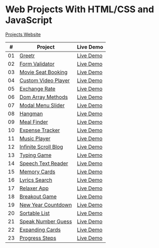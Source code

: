 # Web Projects With HTML/CSS and JavaScript

[Projects Website](https://nasiriqbaluk.github.io/js-projects)

|  #  | Project                                                                                              | Live Demo                                                                     |
| :-: | ---------------------------------------------------------------------------------------------------- | ----------------------------------------------------------------------------- |
| 01  | [Greetr](https://github.com/NasirIqbalUK/js-projects/tree/master/greetr)                             | [Live Demo](https://nasiriqbaluk.github.io/js-projects/greetr/)               |
| 02  | [Form Validator](https://github.com/NasirIqbalUK/js-projects/tree/master/form-validator)             | [Live Demo](https://nasiriqbaluk.github.io/js-projects/form-validator/)       |
| 03  | [Movie Seat Booking](https://github.com/NasirIqbalUK/js-projects/tree/master/movie-seat-booking/)    | [Live Demo](https://nasiriqbaluk.github.io/js-projects/movie-seat-booking/)   |
| 04  | [Custom Video Player](https://github.com/NasirIqbalUK/js-projects/tree/master/custom-video-player)   | [Live Demo](https://nasiriqbaluk.github.io/js-projects/custom-video-player/)  |
| 05  | [Exchange Rate](https://github.com/NasirIqbalUK/js-projects/tree/master/exchange-rate)               | [Live Demo](https://nasiriqbaluk.github.io/js-projects/exchange-rate/)        |
| 06  | [Dom Array Methods](https://github.com/NasirIqbalUK/js-projects/tree/master/dom-array-methods)       | [Live Demo](https://nasiriqbaluk.github.io/js-projects/dom-array-methods/)    |
| 07  | [Modal Menu Slider](https://github.com/NasirIqbalUK/js-projects/tree/master/modal-menu-slider)       | [Live Demo](https://nasiriqbaluk.github.io/js-projects/modal-menu-slider/)    |
| 08  | [Hangman](https://github.com/NasirIqbalUK/js-projects/tree/master/hangman)                           | [Live Demo](https://nasiriqbaluk.github.io/js-projects/hangman/)              |
| 09  | [Meal Finder](https://github.com/NasirIqbalUK/js-projects/tree/master/meal-finder)                   | [Live Demo](https://nasiriqbaluk.github.io/js-projects/meal-finder/)          |
| 10  | [Expense Tracker](https://github.com/NasirIqbalUK/js-projects/tree/master/expense-tracker)           | [Live Demo](https://nasiriqbaluk.github.io/js-projects/expense-tracker/)      |
| 11  | [Music Player](https://github.com/NasirIqbalUK/js-projects/tree/master/music-player)                 | [Live Demo](https://nasiriqbaluk.github.io/js-projects/music-player/)         |
| 12  | [Infinite Scroll Blog](https://github.com/NasirIqbalUK/js-projects/tree/master/infinite-scroll-blog) | [Live Demo](https://nasiriqbaluk.github.io/js-projects/infinite-scroll-blog/) |
| 13  | [Typing Game](https://github.com/NasirIqbalUK/js-projects/tree/master/typing-game)                   | [Live Demo](https://nasiriqbaluk.github.io/js-projects/typing-game/)          |
| 14  | [Speech Text Reader](https://github.com/NasirIqbalUK/js-projects/tree/master/speech-text-reader)     | [Live Demo](https://nasiriqbaluk.github.io/js-projects/speech-text-reader/)   |
| 15  | [Memory Cards](https://github.com/NasirIqbalUK/js-projects/tree/master/memory-cards)                 | [Live Demo](https://nasiriqbaluk.github.io/js-projects/memory-cards/)         |
| 16  | [Lyrics Search](https://github.com/NasirIqbalUK/js-projects/tree/master/lyrics-search)               | [Live Demo](https://nasiriqbaluk.github.io/js-projects/lyrics-search/)        |
| 17  | [Relaxer App](https://github.com/NasirIqbalUK/js-projects/tree/master/relaxer-app)                   | [Live Demo](https://nasiriqbaluk.github.io/js-projects/relaxer-app/)          |
| 18  | [Breakout Game](https://github.com/NasirIqbalUK/js-projects/tree/master/breakout-game)               | [Live Demo](https://nasiriqbaluk.github.io/js-projects/breakout-game/)        |
| 19  | [New Year Countdown](https://github.com/NasirIqbalUK/js-projects/tree/master/new-year-countdown)     | [Live Demo](https://nasiriqbaluk.github.io/js-projects/new-year-countdown/)   |
| 20  | [Sortable List](https://github.com/NasirIqbalUK/js-projects/tree/master/sortable-list)               | [Live Demo](https://nasiriqbaluk.github.io/js-projects/sortable-list/)        |
| 21  | [Speak Number Guess](https://github.com/NasirIqbalUK/js-projects/tree/master/speak-number-guess)     | [Live Demo](https://nasiriqbaluk.github.io/js-projects/speak-number-guess/)   |
| 22  | [Expanding Cards](https://github.com/NasirIqbalUK/js-projects/tree/master/expanding-cards)           | [Live Demo](https://nasiriqbaluk.github.io/js-projects/expanding-cards/)      |
| 23  | [Progress Steps](https://github.com/NasirIqbalUK/js-projects/tree/master/progress-steps)             | [Live Demo](https://nasiriqbaluk.github.io/js-projects/progress-steps/)       |